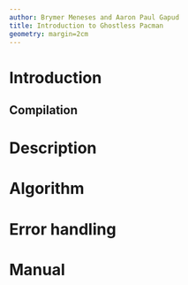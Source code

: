 ```yaml
---
author: Brymer Meneses and Aaron Paul Gapud
title: Introduction to Ghostless Pacman
geometry: margin=2cm
---
```


# Introduction

## Compilation

# Description

# Algorithm

# Error handling

# Manual
